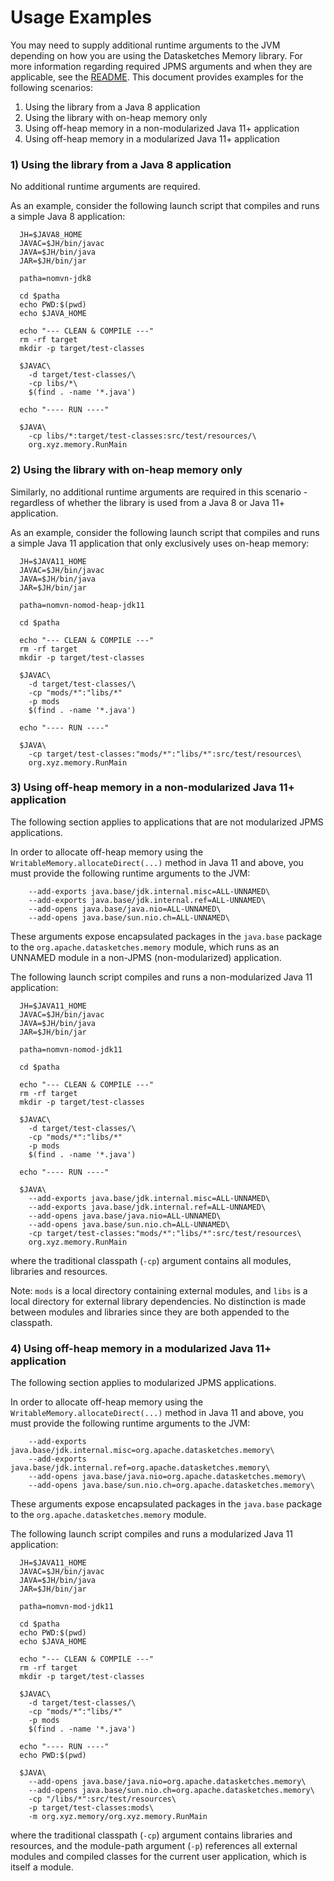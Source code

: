 <!--
    Licensed to the Apache Software Foundation (ASF) under one
    or more contributor license agreements.  See the NOTICE file
    distributed with this work for additional information
    regarding copyright ownership.  The ASF licenses this file
    to you under the Apache License, Version 2.0 (the
    "License"); you may not use this file except in compliance
    with the License.  You may obtain a copy of the License at

      http://www.apache.org/licenses/LICENSE-2.0

    Unless required by applicable law or agreed to in writing,
    software distributed under the License is distributed on an
    "AS IS" BASIS, WITHOUT WARRANTIES OR CONDITIONS OF ANY
    KIND, either express or implied.  See the License for the
    specific language governing permissions and limitations
    under the License.
-->

# Usage Examples

You may need to supply additional runtime arguments to the JVM depending on how you are using the Datasketches Memory library.
For more information regarding required JPMS arguments and when they are applicable, see the [README](../README.md).
This document provides examples for the following scenarios:

1. Using the library from a Java 8 application
2. Using the library with on-heap memory only
3. Using off-heap memory in a non-modularized Java 11+ application
4. Using off-heap memory in a modularized Java 11+ application

### 1) Using the library from a Java 8 application

No additional runtime arguments are required.  

As an example, consider the following launch script that compiles and runs a simple Java 8 application:

```shell
  JH=$JAVA8_HOME
  JAVAC=$JH/bin/javac
  JAVA=$JH/bin/java
  JAR=$JH/bin/jar
  
  patha=nomvn-jdk8
  
  cd $patha
  echo PWD:$(pwd)
  echo $JAVA_HOME
  
  echo "--- CLEAN & COMPILE ---"
  rm -rf target
  mkdir -p target/test-classes
  
  $JAVAC\
    -d target/test-classes/\
    -cp libs/*\
    $(find . -name '*.java')
  
  echo "---- RUN ----"
  
  $JAVA\ 
    -cp libs/*:target/test-classes:src/test/resources/\
    org.xyz.memory.RunMain
```

### 2) Using the library with on-heap memory only

Similarly, no additional runtime arguments are required in this scenario - regardless of whether the library is used from a Java 8 or Java 11+ application. 

As an example, consider the following launch script that compiles and runs a simple Java 11 application that only exclusively
uses on-heap memory:

```shell
  JH=$JAVA11_HOME
  JAVAC=$JH/bin/javac
  JAVA=$JH/bin/java
  JAR=$JH/bin/jar
  
  patha=nomvn-nomod-heap-jdk11
  
  cd $patha
  
  echo "--- CLEAN & COMPILE ---"
  rm -rf target
  mkdir -p target/test-classes
  
  $JAVAC\
    -d target/test-classes/\
    -cp "mods/*":"libs/*"
    -p mods
    $(find . -name '*.java')
  
  echo "---- RUN ----"
  
  $JAVA\
    -cp target/test-classes:"mods/*":"libs/*":src/test/resources\
    org.xyz.memory.RunMain
```

### 3) Using off-heap memory in a non-modularized Java 11+ application

The following section applies to applications that are not modularized JPMS applications.

In order to allocate off-heap memory using the `WritableMemory.allocateDirect(...)` method in Java 11 and above, you must provide the
following runtime arguments to the JVM:

```shell
    --add-exports java.base/jdk.internal.misc=ALL-UNNAMED\
    --add-exports java.base/jdk.internal.ref=ALL-UNNAMED\
    --add-opens java.base/java.nio=ALL-UNNAMED\
    --add-opens java.base/sun.nio.ch=ALL-UNNAMED\
```

These arguments expose encapsulated packages in the `java.base` package to the `org.apache.datasketches.memory` module,
which runs as an UNNAMED module in a non-JPMS (non-modularized) application.

The following launch script compiles and runs a non-modularized Java 11 application:

```shell
  JH=$JAVA11_HOME
  JAVAC=$JH/bin/javac
  JAVA=$JH/bin/java
  JAR=$JH/bin/jar

  patha=nomvn-nomod-jdk11
  
  cd $patha
  
  echo "--- CLEAN & COMPILE ---"
  rm -rf target
  mkdir -p target/test-classes
  
  $JAVAC\
    -d target/test-classes/\
    -cp "mods/*":"libs/*"
    -p mods
    $(find . -name '*.java')
  
  echo "---- RUN ----"
  
  $JAVA\
    --add-exports java.base/jdk.internal.misc=ALL-UNNAMED\
    --add-exports java.base/jdk.internal.ref=ALL-UNNAMED\
    --add-opens java.base/java.nio=ALL-UNNAMED\
    --add-opens java.base/sun.nio.ch=ALL-UNNAMED\
    -cp target/test-classes:"mods/*":"libs/*":src/test/resources\
    org.xyz.memory.RunMain
```
where the traditional classpath (`-cp`) argument contains all modules, libraries and resources. 

Note: `mods` is a local directory containing external modules, and `libs` is a local directory for external library
dependencies.  No distinction is made between modules and libraries since they are both appended to the classpath.

### 4) Using off-heap memory in a modularized Java 11+ application

The following section applies to modularized JPMS applications.

In order to allocate off-heap memory using the `WritableMemory.allocateDirect(...)` method in Java 11 and above, you must provide the
following runtime arguments to the JVM:

```shell
    --add-exports java.base/jdk.internal.misc=org.apache.datasketches.memory\
    --add-exports java.base/jdk.internal.ref=org.apache.datasketches.memory\
    --add-opens java.base/java.nio=org.apache.datasketches.memory\
    --add-opens java.base/sun.nio.ch=org.apache.datasketches.memory\
```

These arguments expose encapsulated packages in the `java.base` package to the `org.apache.datasketches.memory` module.

The following launch script compiles and runs a modularized Java 11 application:

```shell
  JH=$JAVA11_HOME
  JAVAC=$JH/bin/javac
  JAVA=$JH/bin/java
  JAR=$JH/bin/jar
  
  patha=nomvn-mod-jdk11
  
  cd $patha
  echo PWD:$(pwd)
  echo $JAVA_HOME
  
  echo "--- CLEAN & COMPILE ---"
  rm -rf target
  mkdir -p target/test-classes
  
  $JAVAC\
    -d target/test-classes/\
    -cp "mods/*":"libs/*"
    -p mods
    $(find . -name '*.java')
  
  echo "---- RUN ----"
  echo PWD:$(pwd)
  
  $JAVA\
    --add-opens java.base/java.nio=org.apache.datasketches.memory\
    --add-opens java.base/sun.nio.ch=org.apache.datasketches.memory\
    -cp "/libs/*":src/test/resources\
    -p target/test-classes:mods\
    -m org.xyz.memory/org.xyz.memory.RunMain
```
where the traditional classpath (`-cp`) argument contains libraries and resources, and the module-path argument (`-p`)
references all external modules and compiled classes for the current user application, which is itself a module.
